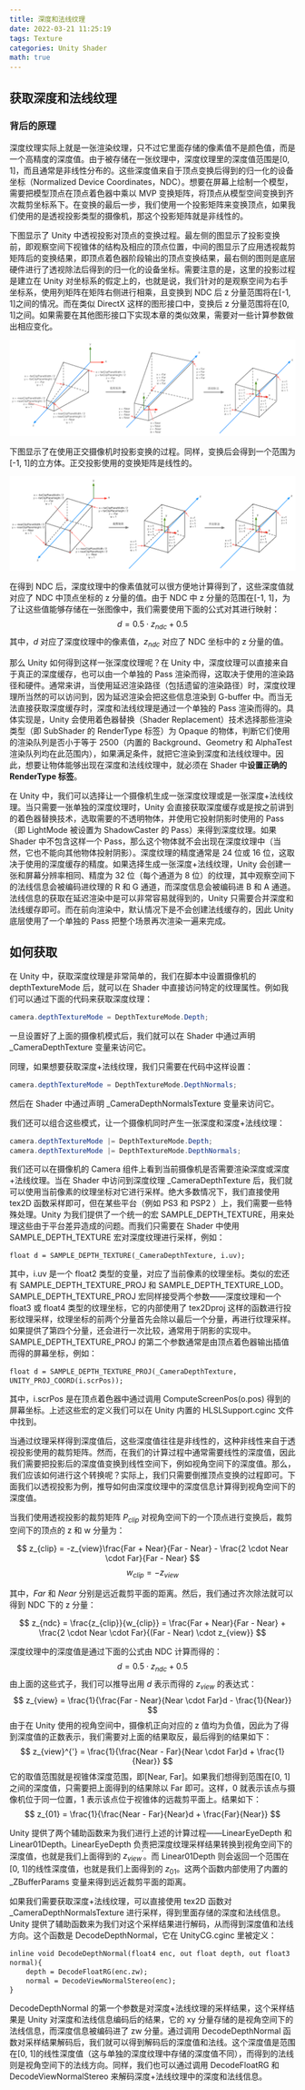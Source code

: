 ```yaml
---
title: 深度和法线纹理
date: 2022-03-21 11:25:19
tags: Texture
categories: Unity Shader
math: true
---
```


## 获取深度和法线纹理 ##

### 背后的原理 ###

深度纹理实际上就是一张渲染纹理，只不过它里面存储的像素值不是颜色值，而是一个高精度的深度值。由于被存储在一张纹理中，深度纹理里的深度值范围是[0, 1]，而且通常是非线性分布的。这些深度值来自于顶点变换后得到的归一化的设备坐标（Normalized Device Coordinates，NDC）。想要在屏幕上绘制一个模型，需要把模型顶点在顶点着色器中乘以 MVP 变换矩阵，将顶点从模型空间变换到齐次裁剪坐标系下。在变换的最后一步，我们使用一个投影矩阵来变换顶点，如果我们使用的是透视投影类型的摄像机，那这个投影矩阵就是非线性的。

下图显示了 Unity 中透视投影对顶点的变换过程。最左侧的图显示了投影变换前，即观察空间下视锥体的结构及相应的顶点位置，中间的图显示了应用透视裁剪矩阵后的变换结果，即顶点着色器阶段输出的顶点变换结果，最右侧的图则是底层硬件进行了透视除法后得到的归一化的设备坐标。需要注意的是，这里的投影过程是建立在 Unity 对坐标系的假定上的，也就是说，我们针对的是观察空间为右手坐标系，使用列矩阵在矩阵右侧进行相乘，且变换到 NDC 后 z 分量范围将在[-1, 1]之间的情况。而在类似 DirectX 这样的图形接口中，变换后 z 分量范围将在[0, 1]之间。如果需要在其他图形接口下实现本章的类似效果，需要对一些计算参数做出相应变化。

![透视投影](/posts_image/DepthAndNormalTexture/DepthAndNormalTexture_1.png "透视投影")

下图显示了在使用正交摄像机时投影变换的过程。同样，变换后会得到一个范围为[-1, 1]的立方体。正交投影使用的变换矩阵是线性的。

![正交投影](/posts_image/DepthAndNormalTexture/DepthAndNormalTexture_2.png "正交投影")

在得到 NDC 后，深度纹理中的像素值就可以很方便地计算得到了，这些深度值就对应了 NDC 中顶点坐标的 z 分量的值。由于 NDC 中 z 分量的范围在[-1, 1]，为了让这些值能够存储在一张图像中，我们需要使用下面的公式对其进行映射：
$$
d = 0.5 \cdot z_{ndc} + 0.5
$$
其中，$d$ 对应了深度纹理中的像素值，$z_{ndc}$ 对应了 NDC 坐标中的 z 分量的值。

那么 Unity 如何得到这样一张深度纹理呢？在 Unity 中，深度纹理可以直接来自于真正的深度缓存，也可以由一个单独的 Pass 渲染而得，这取决于使用的渲染路径和硬件。通常来讲，当使用延迟渲染路径（包括遗留的渲染路径）时，深度纹理理所当然的可以访问到，因为延迟渲染会把这些信息渲染到 G-buffer 中。而当无法直接获取深度缓存时，深度和法线纹理是通过一个单独的 Pass 渲染而得的。具体实现是，Unity 会使用着色器替换（Shader Replacement）技术选择那些渲染类型（即 SubShader 的 RenderType 标签）为 Opaque 的物体，判断它们使用的渲染队列是否小于等于 2500（内置的 Background、Geometry 和 AlphaTest 渲染队列均在此范围内），如果满足条件，就把它渲染到深度和法线纹理中。因此，想要让物体能够出现在深度和法线纹理中，就必须在 Shader 中**设置正确的 RenderType 标签**。

在 Unity 中，我们可以选择让一个摄像机生成一张深度纹理或是一张深度+法线纹理。当只需要一张单独的深度纹理时，Unity 会直接获取深度缓存或是按之前讲到的着色器替换技术，选取需要的不透明物体，并使用它投射阴影时使用的 Pass（即 LightMode 被设置为 ShadowCaster 的 Pass）来得到深度纹理。如果 Shader 中不包含这样一个 Pass，那么这个物体就不会出现在深度纹理中（当然，它也不能向其他物体投射阴影）。深度纹理的精度通常是 24 位或 16 位，这取决于使用的深度缓存的精度。如果选择生成一张深度+法线纹理，Unity 会创建一张和屏幕分辨率相同、精度为 32 位（每个通道为 8 位）的纹理，其中观察空间下的法线信息会被编码进纹理的 R 和 G 通道，而深度信息会被编码进 B 和 A 通道。法线信息的获取在延迟渲染中是可以非常容易就得到的，Unity 只需要合并深度和法线缓存即可。而在前向渲染中，默认情况下是不会创建法线缓存的，因此 Unity 底层使用了一个单独的 Pass 把整个场景再次渲染一遍来完成。

## 如何获取 ##

在 Unity 中，获取深度纹理是非常简单的，我们在脚本中设置摄像机的 depthTextureMode 后，就可以在 Shader 中直接访问特定的纹理属性。例如我们可以通过下面的代码来获取深度纹理：
```csharp
camera.depthTextureMode = DepthTextureMode.Depth;
```
一旦设置好了上面的摄像机模式后，我们就可以在 Shader 中通过声明 _CameraDepthTexture 变量来访问它。

同理，如果想要获取深度+法线纹理，我们只需要在代码中这样设置：
```csharp
camera.depthTextureMode = DepthTextureMode.DepthNormals;
```
然后在 Shader 中通过声明 _CameraDepthNormalsTexture 变量来访问它。

我们还可以组合这些模式，让一个摄像机同时产生一张深度和深度+法线纹理：
```csharp
camera.depthTextureMode |= DepthTextureMode.Depth;
camera.depthTextureMode |= DepthTextureMode.DepthNormals;
```

我们还可以在摄像机的 Camera 组件上看到当前摄像机是否需要渲染深度或深度+法线纹理。当在 Shader 中访问到深度纹理 _CameraDepthTexture 后，我们就可以使用当前像素的纹理坐标对它进行采样。绝大多数情况下，我们直接使用 tex2D 函数采样即可，但在某些平台（例如 PS3 和 PSP2 ）上，我们需要一些特殊处理。Unity 为我们提供了一个统一的宏 SAMPLE_DEPTH_TEXTURE，用来处理这些由于平台差异造成的问题。而我们只需要在 Shader 中使用 SAMPLE_DEPTH_TEXTURE 宏对深度纹理进行采样，例如：
```shaderlab
float d = SAMPLE_DEPTH_TEXTURE(_CameraDepthTexture, i.uv);
```

其中，i.uv 是一个 float2 类型的变量，对应了当前像素的纹理坐标。类似的宏还有 SAMPLE_DEPTH_TEXTURE_PROJ 和 SAMPLE_DEPTH_TEXTURE_LOD。SAMPLE_DEPTH_TEXTURE_PROJ 宏同样接受两个参数——深度纹理和一个 float3 或 float4 类型的纹理坐标，它的内部使用了 tex2Dproj 这样的函数进行投影纹理采样，纹理坐标的前两个分量首先会除以最后一个分量，再进行纹理采样。如果提供了第四个分量，还会进行一次比较，通常用于阴影的实现中。SAMPLE_DEPTH_TEXTURE_PROJ 的第二个参数通常是由顶点着色器输出插值而得的屏幕坐标，例如：
```shaderlab
float d = SAMPLE_DEPTH_TEXTURE_PROJ(_CameraDepthTexture, UNITY_PROJ_COORD(i.scrPos));
```

其中，i.scrPos 是在顶点着色器中通过调用 ComputeScreenPos(o.pos) 得到的屏幕坐标。上述这些宏的定义我们可以在 Unity 内置的 HLSLSupport.cginc 文件中找到。

当通过纹理采样得到深度值后，这些深度值往往是非线性的，这种非线性来自于透视投影使用的裁剪矩阵。然而，在我们的计算过程中通常需要线性的深度值，因此我们需要把投影后的深度值变换到线性空间下，例如视角空间下的深度值。那么，我们应该如何进行这个转换呢？实际上，我们只需要倒推顶点变换的过程即可。下面我们以透视投影为例，推导如何由深度纹理中的深度信息计算得到视角空间下的深度值。

当我们使用透视投影的裁剪矩阵 $P_{clip}$ 对视角空间下的一个顶点进行变换后，裁剪空间下的顶点的 z 和 w 分量为：

$$
z_{clip} = -z_{view}\frac{Far + Near}{Far - Near} - \frac{2 \cdot Near \cdot Far}{Far - Near}
$$
$$
w_{clip} = -z_{view}
$$

其中，$Far$ 和 $Near$ 分别是远近裁剪平面的距离。然后，我们通过齐次除法就可以得到 NDC 下的 z 分量：

$$
z_{ndc} = \frac{z_{clip}}{w_{clip}} = \frac{Far + Near}{Far - Near} + \frac{2 \cdot Near \cdot Far}{(Far - Near) \cdot z_{view}}
$$

深度纹理中的深度值是通过下面的公式由 NDC 计算而得的：
$$
d = 0.5 \cdot z_{ndc} + 0.5
$$
由上面的这些式子，我们可以推导出用 $d$ 表示而得的 $z_{view}$ 的表达式：
$$
z_{view} = \frac{1}{\frac{Far - Near}{Near \cdot Far}d - \frac{1}{Near}}
$$
由于在 Unity 使用的视角空间中，摄像机正向对应的 z 值均为负值，因此为了得到深度值的正数表示，我们需要对上面的结果取反，最后得到的结果如下：
$$
z_{view}^{'} = \frac{1}{\frac{Near - Far}{Near \cdot Far}d + \frac{1}{Near}}
$$
它的取值范围就是视锥体深度范围，即[Near, Far]。如果我们想得到范围在[0, 1]之间的深度值，只需要把上面得到的结果除以 Far 即可。这样，0 就表示该点与摄像机位于同一位置，1 表示该点位于视锥体的远裁剪平面上。结果如下：
$$
z_{01} = \frac{1}{\frac{Near - Far}{Near}d + \frac{Far}{Near}}
$$

Unity 提供了两个辅助函数来为我们进行上述的计算过程——LinearEyeDepth 和 Linear01Depth。LinearEyeDepth 负责把深度纹理采样结果转换到视角空间下的深度值，也就是我们上面得到的 $z_{view}^{'}$。而 Linear01Depth 则会返回一个范围在[0, 1]的线性深度值，也就是我们上面得到的 $z_{01}$。这两个函数内部使用了内置的 _ZBufferParams 变量来得到远近裁剪平面的距离。

如果我们需要获取深度+法线纹理，可以直接使用 tex2D 函数对 _CameraDepthNormalsTexture 进行采样，得到里面存储的深度和法线信息。Unity 提供了辅助函数来为我们对这个采样结果进行解码，从而得到深度值和法线方向。这个函数是 DecodeDepthNormal，它在 UnityCG.cginc 里被定义：
```shaderlab
inline void DecodeDepthNormal(float4 enc, out float depth, out float3 normal){
    depth = DecodeFloatRG(enc.zw);
    normal = DecodeViewNormalStereo(enc);
}
```
DecodeDepthNormal 的第一个参数是对深度+法线纹理的采样结果，这个采样结果是 Unity 对深度和法线信息编码后的结果，它的 xy 分量存储的是视角空间下的法线信息，而深度信息被编码进了 zw 分量。通过调用 DecodeDepthNormal 函数对采样结果解码后，我们就可以得到解码后的深度值和法线。这个深度值是范围在[0, 1]的线性深度值（这与单独的深度纹理中存储的深度值不同），而得到的法线则是视角空间下的法线方向。同样，我们也可以通过调用 DecodeFloatRG 和 DecodeViewNormalStereo 来解码深度+法线纹理中的深度和法线信息。